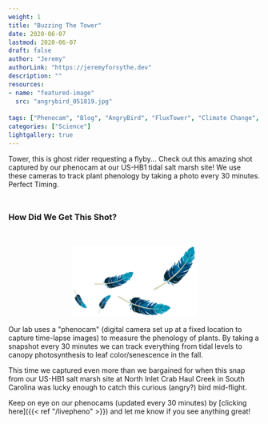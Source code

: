 ```yaml
---
weight: 1
title: "Buzzing The Tower"
date: 2020-06-07
lastmod: 2020-06-07
draft: false
author: "Jeremy"
authorLink: "https://jeremyforsythe.dev"
description: ""
resources:
- name: "featured-image"
  src: "angrybird_051819.jpg"

tags: ["Phenocam", "Blog", "AngryBird", "FluxTower", "Climate Change", "Ecology"]
categories: ["Science"]
lightgallery: true
---
```


Tower, this is ghost rider requesting a flyby... Check out this amazing shot captured by our phenocam at our US-HB1 tidal salt marsh site! We use these cameras to track plant phenology by taking a photo every 30 minutes. Perfect Timing. 

<!--more-->

<p align="center" style="margin-top:1.25cm;"><i class='fas fa-tree'></i><i class='fas fa-tree'></i><i class='fas fa-tree'></i></p>

### How Did We Get This Shot? 

<p align="center" style="margin-top:1.25cm;">
<img src="feathers.png", width =250>
</p>

Our lab uses a "phenocam" (digital camera set up at a fixed location to capture time-lapse images) to measure the phenology of plants. By taking a snapshot every 30 minutes we can track everything from tidal levels to canopy photosynthesis to leaf color/senescence in the fall. 

This time we captured even more than we bargained for when this snap from our US-HB1 salt marsh site at North Inlet Crab Haul Creek in South Carolina was lucky enough to catch this curious (angry?) bird mid-flight.

Keep on eye on our phenocams (updated every 30 minutes) by [clicking here]({{< ref "/livepheno" >}}) and let me know if you see anything great! 

<p align="center" style="margin-top:1.25cm;"><i class='fas fa-tree'></i><i class='fas fa-tree'></i><i class='fas fa-tree'></i></p>

